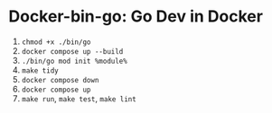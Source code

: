 # Docker-bin-go: Go Dev in Docker

1. `chmod +x ./bin/go`
2. `docker compose up --build`
3. `./bin/go mod init %module%`
4. `make tidy`
5. `docker compose down`
6. `docker compose up`
7. `make run`, `make test`, `make lint`